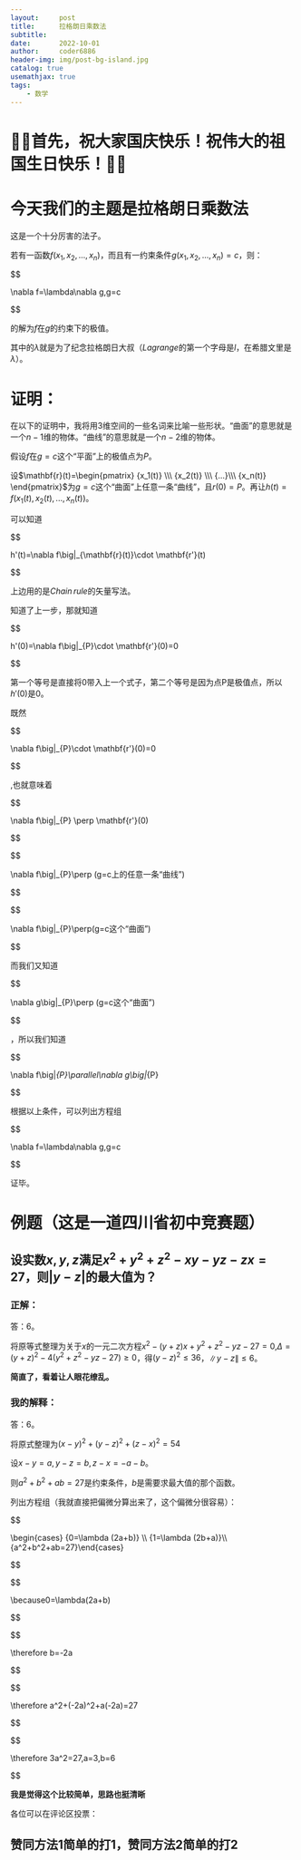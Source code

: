 ```yaml
---
layout:     post
title:      拉格朗日乘数法
subtitle:   
date:       2022-10-01
author:     coder6886
header-img: img/post-bg-island.jpg
catalog: true
usemathjax: true
tags:
    - 数学
---
```

# **🎉🎉首先，祝大家国庆快乐！祝伟大的祖国生日快乐！🎉🎉**

# 今天我们的主题是**拉格朗日乘数法**

这是一个十分厉害的法子。

若有一函数$f(x_1,x_2,...,x_n)$，而且有一约束条件$g(x_1,x_2,...,x_n)=c$，则：

$$

\nabla f=\lambda\nabla g,g=c

$$

的解为$f$在$g$的约束下的极值。

其中的$\lambda$就是为了纪念拉格朗日大叔（$Lagrange$的第一个字母是$l$，在希腊文里是$\lambda$）。

# 证明：
在以下的证明中，我将用3维空间的一些名词来比喻一些形状。“曲面”的意思就是一个$n-1$维的物体。“曲线”的意思就是一个$n-2$维的物体。

假设$f$在$g=c$这个“平面”上的极值点为$P$。

设$\mathbf{r}(t)=\begin{pmatrix} {x_1(t)} \\\ {x_2(t)} \\\ {...}\\\ {x_n(t)} \end{pmatrix}$为$g=c$这个“曲面”上任意一条“曲线”，且$r(0)=P$。再让$h(t)=f(x_1(t),x_2(t),...,x_n(t))$。

可以知道

$$

h'(t)=\nabla f\big|_{\mathbf{r}(t)}\cdot \mathbf{r'}(t)

$$

上边用的是$Chain\,rule$的矢量写法。

知道了上一步，那就知道

$$

h'(0)=\nabla f\big|_{P}\cdot \mathbf{r'}(0)=0

$$

第一个等号是直接将0带入上一个式子，第二个等号是因为点P是极值点，所以$h'(0)$是0。

既然

$$

\nabla f\big|_{P}\cdot \mathbf{r'}(0)=0

$$

,也就意味着

$$

\nabla f\big|_{P} \perp \mathbf{r'}(0)

$$ 

$$

\nabla f\big|_{P}\perp (g=c上的任意一条“曲线”)

$$

$$

\nabla f\big|_{P}\perp(g=c这个“曲面”)

$$

而我们又知道

$$

\nabla g\big|_{P}\perp (g=c这个“曲面”)

$$

，所以我们知道

$$

\nabla f\big|_{P}\parallel\nabla g\big|_{P}

$$

根据以上条件，可以列出方程组

$$

\nabla f=\lambda\nabla g,g=c

$$

证毕。

# 例题（这是一道四川省初中竞赛题）
## 设实数$x,y,z$满足$x^2+y^2+z^2-xy-yz-zx=27$，则$|y-z|$的最大值为？
### 正解：

答：6。

将原等式整理为关于$x$的一元二次方程$x^2-(y+z)x+y^2+z^2-yz-27=0$,$\Delta=(y+z)^2-4(y^2+z^2-yz-27)\geq0$，得$(y-z)^2\leq36$，$\|y-z\|\leq6$。

**简直了，看着让人眼花缭乱。**

### 我的解释：

答：6。

将原式整理为$(x-y)^2+(y-z)^2+(z-x)^2=54$

设$x-y=a,y-z=b,z-x=-a-b$。

则$a^2+b^2+ab=27$是约束条件，$b$是需要求最大值的那个函数。

列出方程组（我就直接把偏微分算出来了，这个偏微分很容易）：

$$

\begin{cases} {0=\lambda (2a+b)} \\\ {1=\lambda (2b+a)}\\\ {a^2+b^2+ab=27}\end{cases} 

$$

$$

\because0=\lambda(2a+b)

$$

$$

\therefore b=-2a

$$

$$

\therefore a^2+(-2a)^2+a(-2a)=27

$$

$$

\therefore 3a^2=27,a=3,b=6

$$

**我是觉得这个比较简单，思路也挺清晰**

各位可以在评论区投票：

## **赞同方法1简单的打1，赞同方法2简单的打2**